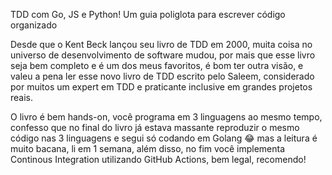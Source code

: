 TDD com Go, JS e Python! Um guia poliglota para escrever código organizado

Desde que o Kent Beck lançou seu livro de TDD em 2000, muita coisa no universo de desenvolvimento de software mudou, por mais que esse livro seja bem completo e é um dos meus favoritos, é bom ter outra visão, e valeu a pena ler esse novo livro de TDD escrito pelo Saleem, considerado por muitos um expert em TDD e praticante inclusive em grandes projetos reais.

O livro é bem hands-on, você programa em 3 linguagens ao mesmo tempo, confesso que no final do livro já estava massante reproduzir o mesmo código nas 3 linguagens e segui só codando em Golang 😂 mas a leitura é muito bacana, li em 1 semana, além disso, no fim você implementa Continous Integration utilizando GitHub Actions, bem legal, recomendo!
